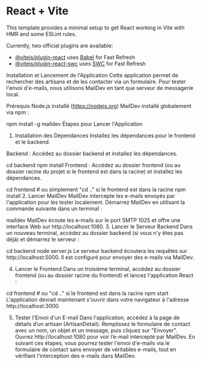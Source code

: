 # React + Vite

This template provides a minimal setup to get React working in Vite with HMR and some ESLint rules.

Currently, two official plugins are available:

- [@vitejs/plugin-react](https://github.com/vitejs/vite-plugin-react/blob/main/packages/plugin-react/README.md) uses [Babel](https://babeljs.io/) for Fast Refresh
- [@vitejs/plugin-react-swc](https://github.com/vitejs/vite-plugin-react-swc) uses [SWC](https://swc.rs/) for Fast Refresh




Installation et Lancement de l'Application
Cette application permet de rechercher des artisans et de les contacter via un formulaire. Pour tester l'envoi d'e-mails, nous utilisons MailDev en tant que serveur de messagerie local.

Prérequis
Node.js installé (https://nodejs.org)
MailDev installé globalement via npm :

npm install -g maildev
Étapes pour Lancer l'Application
1. Installation des Dépendances
Installez les dépendances pour le frontend et le backend.

Backend : Accédez au dossier backend et installez les dépendances.


cd backend
npm install
Frontend : Accédez au dossier frontend (ou au dossier racine du projet si le frontend est dans la racine) et installez les dépendances.


cd frontend  # ou simplement "cd .." si le frontend est dans la racine
npm install
2. Lancer MailDev
MailDev intercepte les e-mails envoyés par l'application pour les tester localement. Démarrez MailDev en utilisant la commande suivante dans un terminal :


maildev
MailDev écoute les e-mails sur le port SMTP 1025 et offre une interface Web sur http://localhost:1080.
3. Lancer le Serveur Backend
Dans un nouveau terminal, accédez au dossier backend (si vous n'y êtes pas déjà) et démarrez le serveur :


cd backend
node server.js
Le serveur backend écoutera les requêtes sur http://localhost:5000. Il est configuré pour envoyer des e-mails via MailDev.

4. Lancer le Frontend
Dans un troisième terminal, accédez au dossier frontend (ou au dossier racine du frontend) et lancez l'application React :


cd frontend  # ou "cd .." si le frontend est dans la racine
npm start
L'application devrait maintenant s'ouvrir dans votre navigateur à l'adresse http://localhost:3000.

5. Tester l'Envoi d'un E-mail
Dans l'application, accédez à la page de détails d’un artisan (ArtisanDetail).
Remplissez le formulaire de contact avec un nom, un objet et un message, puis cliquez sur "Envoyer".
Ouvrez http://localhost:1080 pour voir l’e-mail intercepté par MailDev.
En suivant ces étapes, vous pourrez tester l'envoi d'e-mails via le formulaire de contact sans envoyer de véritables e-mails, tout en vérifiant l'interception des e-mails dans MailDev.